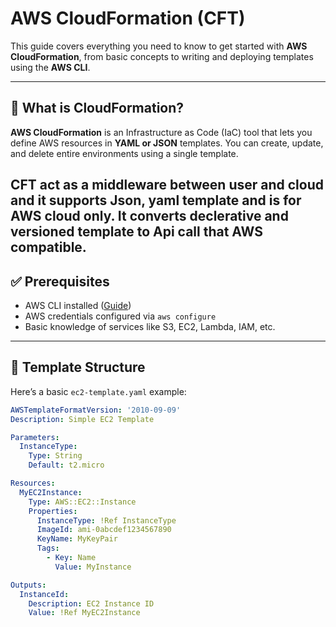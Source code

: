 #  AWS CloudFormation (CFT)

This guide covers everything you need to know to get started with **AWS CloudFormation**, from basic concepts to writing and deploying templates using the **AWS CLI**.

---



## 🔧 What is CloudFormation?

**AWS CloudFormation** is an Infrastructure as Code (IaC) tool that lets you define AWS resources in **YAML or JSON** templates. You can create, update, and delete entire environments using a single template.

CFT act as a middleware between user and cloud and it supports Json, yaml template and is for AWS cloud only. It converts declerative and versioned template to Api call that AWS compatible.
---

## ✅ Prerequisites

- AWS CLI installed ([Guide](https://docs.aws.amazon.com/cli/latest/userguide/install-cliv2.html))
- AWS credentials configured via `aws configure`
- Basic knowledge of services like S3, EC2, Lambda, IAM, etc.

---

## 🧱 Template Structure

Here’s a basic `ec2-template.yaml` example:

```yaml
AWSTemplateFormatVersion: '2010-09-09'
Description: Simple EC2 Template

Parameters:
  InstanceType:
    Type: String
    Default: t2.micro

Resources:
  MyEC2Instance:
    Type: AWS::EC2::Instance
    Properties:
      InstanceType: !Ref InstanceType
      ImageId: ami-0abcdef1234567890
      KeyName: MyKeyPair
      Tags:
        - Key: Name
          Value: MyInstance

Outputs:
  InstanceId:
    Description: EC2 Instance ID
    Value: !Ref MyEC2Instance


